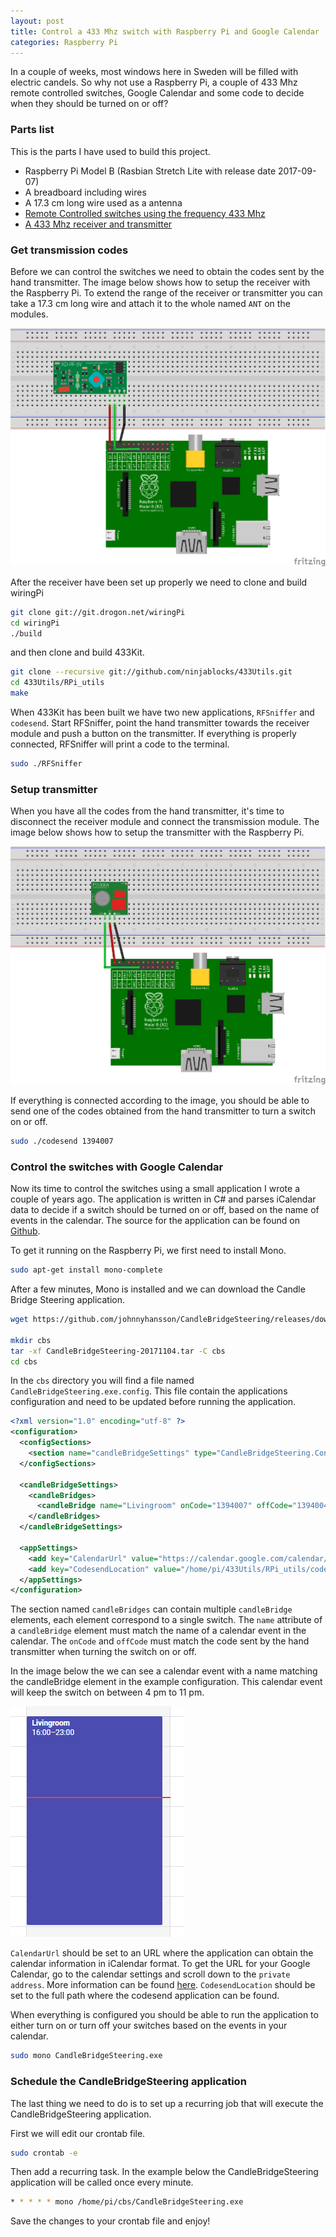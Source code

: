 ```yaml
---
layout: post
title: Control a 433 Mhz switch with Raspberry Pi and Google Calendar
categories: Raspberry Pi
---
```


In a couple of weeks, most windows here in Sweden will be filled with electric candels.
So why not use a Raspberry Pi, a couple of 433 Mhz remote controlled switches, Google Calendar and some code to decide when they should be turned on or off?

### Parts list

This is the parts I have used to build this project.

* Raspberry Pi Model B (Rasbian Stretch Lite with release date 2017-09-07)
* A breadboard including wires
* A 17.3 cm long wire used as a antenna
* [Remote Controlled switches using the frequency 433 Mhz](https://www.kjell.com/se/sortiment/el-verktyg/smarta-hem/433-mhz/fjarrstrombrytare/utanpaliggande-brytare/luxorparts-fjarrstrombrytare-2000-w-3-pack-p50219)
* [A 433 Mhz receiver and transmitter](https://www.kjell.com/se/sortiment/el-verktyg/elektronik/fjarrstyrning/sandar-och-mottagarmodul-433-mhz-p88905)

### Get transmission codes

Before we can control the switches we need to obtain the codes sent by the hand transmitter. The image below shows how to setup the receiver with the Raspberry Pi.
To extend the range of the receiver or transmitter you can take a 17.3 cm long wire and attach it to the whole named `ANT` on the modules.

<img src="/images/control-433mhz-switch/receiver.png" />

After the receiver have been set up properly we need to clone and build wiringPi 

```bash
git clone git://git.drogon.net/wiringPi
cd wiringPi
./build
```

and then clone and build 433Kit.

```bash
git clone --recursive git://github.com/ninjablocks/433Utils.git
cd 433Utils/RPi_utils
make
```

When 433Kit has been built we have two new applications, `RFSniffer` and `codesend`. 
Start RFSniffer, point the hand transmitter towards the receiver module and push a button on the transmitter. If everything is properly connected, RFSniffer will print a code to the terminal.

```bash
sudo ./RFSniffer
```

### Setup transmitter

When you have all the codes from the hand transmitter, it's time to disconnect the receiver module and connect the transmission module. The image below shows how to setup the transmitter with the Raspberry Pi.

<img src="/images/control-433mhz-switch/transmitter.png" />

If everything is connected according to the image, you should be able to send one of the codes obtained from the hand transmitter to turn a switch on or off.

```bash
sudo ./codesend 1394007
```

### Control the switches with Google Calendar

Now its time to control the switches using a small application I wrote a couple of years ago. The application is written in C# and parses iCalendar data to decide if a switch should be turned on or off, based on the name of events in the calendar. The source for the application can be found on [Github](https://github.com/johnnyhansson/CandleBridgeSteering).

To get it running on the Raspberry Pi, we first need to install Mono.

```bash
sudo apt-get install mono-complete
```

After a few minutes, Mono is installed and we can download the Candle Bridge Steering application.

```bash
wget https://github.com/johnnyhansson/CandleBridgeSteering/releases/download/2017-11-04/CandleBridgeSteering-20171104.tar

mkdir cbs 
tar -xf CandleBridgeSteering-20171104.tar -C cbs
cd cbs
```

In the `cbs` directory you will find a file named `CandleBridgeSteering.exe.config`. This file contain the applications configuration and need to be updated before running the application. 

```xml
<?xml version="1.0" encoding="utf-8" ?>
<configuration>
  <configSections>
    <section name="candleBridgeSettings" type="CandleBridgeSteering.Configuration.CandleBridgeSection, CandleBridgeSteering" />
  </configSections>

  <candleBridgeSettings>
    <candleBridges>
      <candleBridge name="Livingroom" onCode="1394007" offCode="1394004" />
    </candleBridges>
  </candleBridgeSettings>
  
  <appSettings>
    <add key="CalendarUrl" value="https://calendar.google.com/calendar/ical/xxx/basic.ics" />
    <add key="CodesendLocation" value="/home/pi/433Utils/RPi_utils/codesend" />
  </appSettings>
</configuration>
```

The section named `candleBridges` can contain multiple `candleBridge` elements, each element correspond to a single switch. The `name` attribute of a `candleBridge` element must match the name of a calendar event in the calendar. The `onCode` and `offCode` must match the code sent by the hand transmitter when turning the switch on or off.

In the image below the we can see a calendar event with a name matching the candleBridge element in the example configuration. This calendar event will keep the switch on between 4 pm to 11 pm.

<img src="/images/control-433mhz-switch/calendar.png" />

`CalendarUrl` should be set to an URL where the application can obtain the calendar information in iCalendar format. To get the URL for your Google Calendar, go to the calendar settings and scroll down to the `private address`. More information can be found [here](https://support.google.com/calendar/answer/37648?hl=en). `CodesendLocation` should be set to the full path where the codesend application can be found.

When everything is configured you should be able to run the application to either turn on or turn off your switches based on the events in your calendar.

```bash
sudo mono CandleBridgeSteering.exe
```

### Schedule the CandleBridgeSteering application

The last thing we need to do is to set up a recurring job that will execute the CandleBridgeSteering application.

First we will edit our crontab file.

```bash
sudo crontab -e
```

Then add a recurring task. In the example below the CandleBridgeSteering application will be called once every minute.

```bash
* * * * * mono /home/pi/cbs/CandleBridgeSteering.exe
```

Save the changes to your crontab file and enjoy!